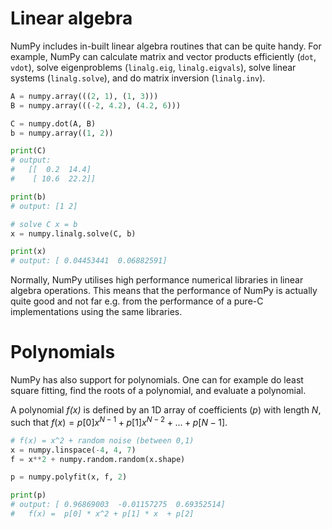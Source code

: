 <!-- Title: Linear algebra and polynomials -->

<!-- Short description:

In this article we briefly introduce some of NumPy's linear algebra and
polynomial functionality.

-->

# Linear algebra

NumPy includes in-built linear algebra routines that can be quite handy. For
example, NumPy can calculate matrix and vector products efficiently (`dot`,
`vdot`), solve eigenproblems (`linalg.eig`, `linalg.eigvals`), solve linear
systems (`linalg.solve`), and do matrix inversion (`linalg.inv`).

~~~python
A = numpy.array(((2, 1), (1, 3)))
B = numpy.array(((-2, 4.2), (4.2, 6)))

C = numpy.dot(A, B)
b = numpy.array((1, 2))

print(C)
# output:
#   [[  0.2  14.4]
#    [ 10.6  22.2]]

print(b)
# output: [1 2]

# solve C x = b
x = numpy.linalg.solve(C, b)

print(x)
# output: [ 0.04453441  0.06882591]
~~~

Normally, NumPy utilises high performance numerical libraries in linear
algebra operations. This means that the performance of NumPy is actually quite
good and not far e.g. from the performance of a pure-C implementations using
the same libraries.


# Polynomials

NumPy has also support for polynomials. One can for example do least square
fitting, find the roots of a polynomial, and evaluate a polynomial.

A polynomial *f(x)* is defined by an 1D array of coefficients (*p*) with
length *N*, such that $f(x) = p[0] x^{N-1} + p[1] x^{N-2} + ... + p[N-1]$.

~~~python
# f(x) = x^2 + random noise (between 0,1)
x = numpy.linspace(-4, 4, 7)
f = x**2 + numpy.random.random(x.shape)

p = numpy.polyfit(x, f, 2)

print(p)
# output: [ 0.96869003  -0.01157275  0.69352514]
#   f(x) =  p[0] * x^2 + p[1] * x  + p[2]
~~~
